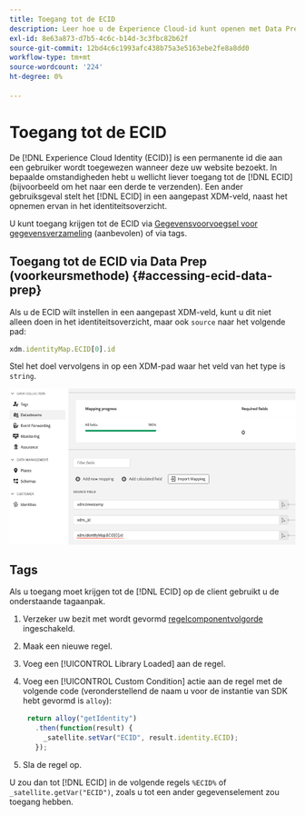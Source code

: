 ```yaml
---
title: Toegang tot de ECID
description: Leer hoe u de Experience Cloud-id kunt openen met Data Prep of Tags
exl-id: 8e63a873-d7b5-4c6c-b14d-3c3fbc82b62f
source-git-commit: 12bd4c6c1993afc438b75a3e5163ebe2fe8a8dd0
workflow-type: tm+mt
source-wordcount: '224'
ht-degree: 0%

---
```



# Toegang tot de ECID

De [!DNL Experience Cloud Identity (ECID)] is een permanente id die aan een gebruiker wordt toegewezen wanneer deze uw website bezoekt. In bepaalde omstandigheden hebt u wellicht liever toegang tot de [!DNL ECID] (bijvoorbeeld om het naar een derde te verzenden). Een ander gebruiksgeval stelt het [!DNL ECID] in een aangepast XDM-veld, naast het opnemen ervan in het identiteitsoverzicht.

U kunt toegang krijgen tot de ECID via [Gegevensvoorvoegsel voor gegevensverzameling](../../../../edge/datastreams/data-prep.md) (aanbevolen) of via tags.

## Toegang tot de ECID via Data Prep (voorkeursmethode) {#accessing-ecid-data-prep}

Als u de ECID wilt instellen in een aangepast XDM-veld, kunt u dit niet alleen doen in het identiteitsoverzicht, maar ook `source` naar het volgende pad:

```js
xdm.identityMap.ECID[0].id
```

Stel het doel vervolgens in op een XDM-pad waar het veld van het type is `string`.

![](./assets/access-ecid-data-prep.png)

## Tags

Als u toegang moet krijgen tot de [!DNL ECID] op de client gebruikt u de onderstaande tagaanpak.

1. Verzeker uw bezit met wordt gevormd [regelcomponentvolgorde](../../../ui/managing-resources/rules.md#sequencing) ingeschakeld.
1. Maak een nieuwe regel.
1. Voeg een [!UICONTROL Library Loaded] aan de regel.
1. Voeg een [!UICONTROL Custom Condition] actie aan de regel met de volgende code (veronderstellend de naam u voor de instantie van SDK hebt gevormd is `alloy`):

   ```js
    return alloy("getIdentity")
      .then(function(result) {
        _satellite.setVar("ECID", result.identity.ECID);
      });
   ```

1. Sla de regel op.

U zou dan tot [!DNL ECID] in de volgende regels `%ECID%` of `_satellite.getVar("ECID")`, zoals u tot een ander gegevenselement zou toegang hebben.
